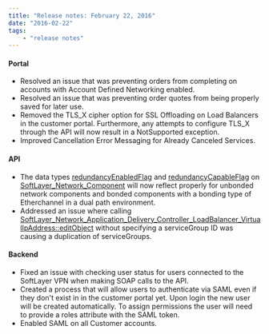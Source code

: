 ```yaml
---
title: "Release notes: February 22, 2016"
date: "2016-02-22"
tags:
    - "release notes"
---
```


#### Portal
+ Resolved an issue that was preventing orders from completing on accounts with Account Defined Networking enabled.  
+ Resolved an issue that was preventing order quotes from being properly saved for later use.
+ Removed the TLS_X cipher option for SSL Offloading on Load Balancers in the customer portal. Furthermore, any attempts to configure TLS_X through the API will now result in a NotSupported exception.
+ Improved Cancellation Error Messaging for Already Canceled Services.

#### API
+ The data types [redundancyEnabledFlag](http://sldn.softlayer.com/reference/datatypes/SoftLayer_Network_Component) and [redundancyCapableFlag](http://sldn.softlayer.com/reference/datatypes/SoftLayer_Network_Component) on [SoftLayer_Network_Component](http://sldn.softlayer.com/reference/services/SoftLayer_Network_Component) will now reflect properly for unbonded network components and bonded components with a bonding type of Etherchannel in a dual path environment.
+ Addressed an issue where calling [SoftLayer_Network_Application_Delivery_Controller_LoadBalancer_VirtualIpAddress::editObject](http://sldn.softlayer.com/reference/services/SoftLayer_Network_Application_Delivery_Controller_LoadBalancer_VirtualIpAddress/e) without specifying a serviceGroup ID was causing a duplication of serviceGroups.

#### Backend
+ Fixed an issue with checking user status for users connected to the SoftLayer VPN when making SOAP calls to the API.
+ Created a process that will allow users to authenticate via SAML even if they don't exist in in the customer portal yet. Upon login the new user will be created automatically. To assign permissions the user will need to provide a roles attribute with the SAML token.
+ Enabled SAML on all Customer accounts. 
